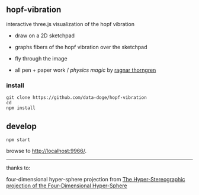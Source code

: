 ## hopf-vibration

interactive three.js visualization of the hopf vibration

- draw on a 2D sketchpad
- graphs fibers of the hopf vibration over the sketchpad
- fly through the image

- all pen + paper work / _physics magic_ by [ragnar thorngren](https://math.berkeley.edu/~ragnar/)

### install

```
git clone https://github.com/data-doge/hopf-vibration
cd
npm install
```

## develop

```
npm start
```

browse to <http://localhost:9966/>.


---

thanks to:

four-dimensional hyper-sphere projection from [The Hyper-Stereographic projection of the Four-Dimensional Hyper-Sphere]()
